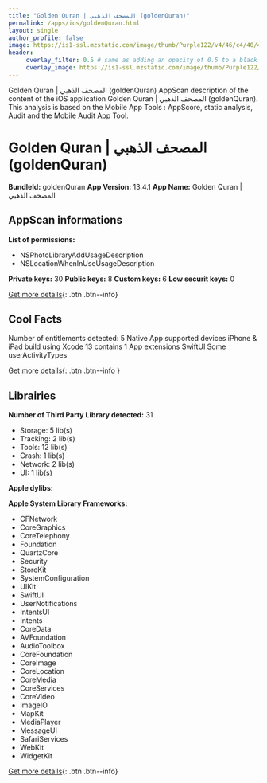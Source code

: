 ```yaml
---
title: "Golden Quran | المصحف الذهبي (goldenQuran)"
permalink: /apps/ios/goldenQuran.html
layout: single
author_profile: false
image: https://is1-ssl.mzstatic.com/image/thumb/Purple122/v4/46/c4/40/46c4409d-5f7b-35d5-6df6-090c0fa207e0/AppIcon-0-1x_U007emarketing-0-10-0-85-220.png/512x512bb.jpg
header: 
     overlay_filter: 0.5 # same as adding an opacity of 0.5 to a black background
     overlay_image: https://is1-ssl.mzstatic.com/image/thumb/Purple122/v4/46/c4/40/46c4409d-5f7b-35d5-6df6-090c0fa207e0/AppIcon-0-1x_U007emarketing-0-10-0-85-220.png/512x512bb.jpg
---
```

Golden Quran | المصحف الذهبي (goldenQuran) AppScan description of the content of the iOS application Golden Quran | المصحف الذهبي (goldenQuran). This analysis is based on the Mobile App Tools : AppScore, static analysis, Audit and the Mobile Audit App Tool.

# Golden Quran | المصحف الذهبي (goldenQuran)

**BundleId:** goldenQuran
**App Version:** 13.4.1
**App Name:** Golden Quran | المصحف الذهبي


## AppScan informations 

**List of permissions:** 
- NSPhotoLibraryAddUsageDescription
- NSLocationWhenInUseUsageDescription
  
  
**Private keys:** 30
**Public keys:** 8
**Custom keys:** 6
**Low securit keys:** 0
  
[Get more details](/pricing.html){: .btn .btn--info}

## Cool Facts

Number of entitlements detected: 5
Native App
supported devices iPhone & iPad
build using Xcode 13
contains 1 App extensions
SwiftUI
Some userActivityTypes
  
[Get more details](/pricing.html){: .btn .btn--info }

## Librairies 
**Number of Third Party Library detected:** 31
- Storage: 5 lib(s)
- Tracking: 2 lib(s)
- Tools: 12 lib(s)
- Crash: 1 lib(s)
- Network: 2 lib(s)
- UI: 1 lib(s)


**Apple dylibs:**


**Apple System Library Frameworks:**
- CFNetwork
- CoreGraphics
- CoreTelephony
- Foundation
- QuartzCore
- Security
- StoreKit
- SystemConfiguration
- UIKit
- SwiftUI
- UserNotifications
- IntentsUI
- Intents
- CoreData
- AVFoundation
- AudioToolbox
- CoreFoundation
- CoreImage
- CoreLocation
- CoreMedia
- CoreServices
- CoreVideo
- ImageIO
- MapKit
- MediaPlayer
- MessageUI
- SafariServices
- WebKit
- WidgetKit


  
[Get more details](/pricing.html){: .btn .btn--info}

